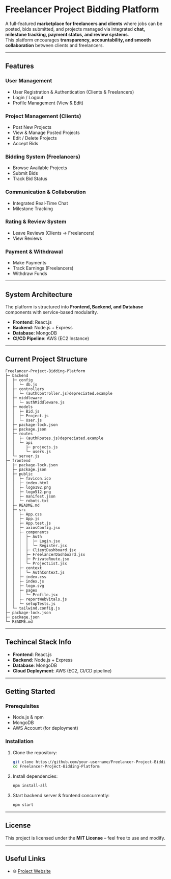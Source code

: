 # Freelancer Project Bidding Platform  

A full-featured **marketplace for freelancers and clients** where jobs can be posted, bids submitted, and projects managed via integrated **chat, milestone tracking, payment status, and review systems**.  
This platform encourages **transparency, accountability, and smooth collaboration** between clients and freelancers.  

---

## Features  

### User Management  
- User Registration & Authentication (Clients & Freelancers)  
- Login / Logout  
- Profile Management (View & Edit)  

### Project Management (Clients)  
- Post New Projects  
- View & Manage Posted Projects  
- Edit / Delete Projects  
- Accept Bids  

### Bidding System (Freelancers)  
- Browse Available Projects  
- Submit Bids  
- Track Bid Status  

### Communication & Collaboration  
- Integrated Real-Time Chat  
- Milestone Tracking  

### Rating & Review System  
- Leave Reviews (Clients → Freelancers)  
- View Reviews  

### Payment & Withdrawal  
- Make Payments  
- Track Earnings (Freelancers)  
- Withdraw Funds  

---

## System Architecture  

The platform is structured into **Frontend, Backend, and Database** components with service-based modularity.  

- **Frontend**: React.js  
- **Backend**: Node.js + Express  
- **Database**: MongoDB  
- **CI/CD Pipeline**: AWS (EC2 Instance)  

---

## Current Project Structure

```
Freelancer-Project-Bidding-Platform
├─ backend
│  ├─ config
│  │  └─ db.js
│  ├─ controllers
│  │  └─ (authController.js)depreciated.example
│  ├─ middleware
│  │  └─ authMiddleware.js
│  ├─ models
│  │  ├─ Bid.js
│  │  ├─ Project.js
│  │  └─ User.js
│  ├─ package-lock.json
│  ├─ package.json
│  ├─ routes
│  │  ├─ (authRoutes.js)depreciated.example
│  │  └─ api
│  │     ├─ projects.js
│  │     └─ users.js
│  └─ server.js
├─ frontend
│  ├─ package-lock.json
│  ├─ package.json
│  ├─ public
│  │  ├─ favicon.ico
│  │  ├─ index.html
│  │  ├─ logo192.png
│  │  ├─ logo512.png
│  │  ├─ manifest.json
│  │  └─ robots.txt
│  ├─ README.md
│  ├─ src
│  │  ├─ App.css
│  │  ├─ App.js
│  │  ├─ App.test.js
│  │  ├─ axiosConfig.jsx
│  │  ├─ components
│  │  │  ├─ Auth
│  │  │  │  ├─ Login.jsx
│  │  │  │  └─ Register.jsx
│  │  │  ├─ ClientDashboard.jsx
│  │  │  ├─ FreelancerDashboard.jsx
│  │  │  ├─ PrivateRoute.jsx
│  │  │  └─ ProjectList.jsx
│  │  ├─ context
│  │  │  └─ AuthContext.js
│  │  ├─ index.css
│  │  ├─ index.js
│  │  ├─ logo.svg
│  │  ├─ pages
│  │  │  └─ Profile.jsx
│  │  ├─ reportWebVitals.js
│  │  └─ setupTests.js
│  └─ tailwind.config.js
├─ package-lock.json
├─ package.json
└─ README.md
```

---

## Techincal Stack Info

- **Frontend**: React.js  
- **Backend**: Node.js + Express  
- **Database**: MongoDB  
- **Cloud Deployment**: AWS (EC2, CI/CD pipeline)  

---

## Getting Started  

### Prerequisites  
- Node.js & npm  
- MongoDB  
- AWS Account (for deployment)  

### Installation  

1. Clone the repository:  
   ```bash
   git clone https://github.com/your-username/Freelancer-Project-Bidding-Platform.git
   cd Freelancer-Project-Bidding-Platform
   ```

2. Install dependencies:  
   ```bash
   npm install-all
   ```

3. Start backend server & frontend concurrently:  
   ```bash
   npm start
   ```

---

## License  
This project is licensed under the **MIT License** – feel free to use and modify.  

---

## Useful Links  
- 🌐 [Project Website](http://3.26.96.188:5001)
